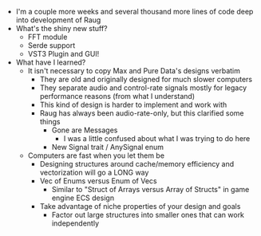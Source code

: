 - I'm a couple more weeks and several thousand more lines of code deep into development of Raug
- What's the shiny new stuff?
	- FFT module
	- Serde support
	- VST3 Plugin and GUI!
- What have I learned?
	- It isn't necessary to copy Max and Pure Data's designs verbatim
		- They are old and originally designed for much slower computers
		- They separate audio and control-rate signals mostly for legacy performance reasons (from what I understand)
		- This kind of design is harder to implement and work with
		- Raug has always been audio-rate-only, but this clarified some things
			- Gone are Messages
				- I was a little confused about what I was trying to do here
			- New Signal trait / AnySignal enum
	- Computers are fast when you let them be
		- Designing structures around cache/memory efficiency and vectorization will go a LONG way
		- Vec of Enums versus Enum of Vecs
			- Similar to "Struct of Arrays versus Array of Structs" in game engine ECS design
		- Take advantage of niche properties of your design and goals
			- Factor out large structures into smaller ones that can work independently
